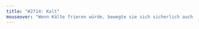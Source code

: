 ```yaml
---
title: "#2714: Kalt"
mouseover: "Wenn Kälte frieren würde, bewegte sie sich sicherlich auch nach oben, dorthin, wo es schön warm ist."
---
```


